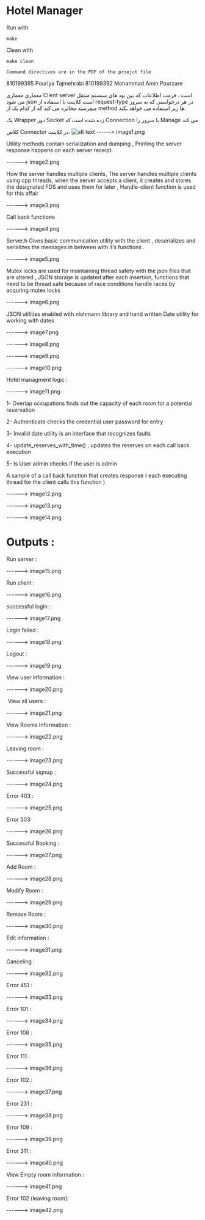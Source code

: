 Hotel Manager
===========================
Run with 
```
make
```

Clean with 
```
make clean
```

```
Command directives are in the PDF of the proejct file 

```
810199395 Pouriya Tajmehrabi
810199392 Mohammad Amin Pourzare


معماری معماری Client server است .
فرمت اطلاعات که بین نود های سیستم منتقل می شود json است
کلاینت با استفاده از request-type در هر درخواستی که به سرور میفرستد مخابره می کند که از کدام یک از method ها زیر استفاده می خواهد بکند.


یک Wrapper دور Socket زده شده است که Connection با سرور را Manage می کند

کلاس Connector  در کلاینت.
![alt text](https://github.com/SyntheticDemon/CN_CHomeworks_1/blob/main/docs/images/image1.png)
------>  image1.png


Utility methods contain serialization and dumping ,
Printing the server response happens on each server receipt.


------>  image2.png




How the server handles multiple clients,
The server handles multiple clients using cpp threads, when the server accepts a client, it creates and stores the designated FDS and uses them for later , 
Handle-client function is used for this affair


------>  image3.png

Call back functions 



------>  image4.png


Server.h 
Gives basic communication utility with the client , deserializes and serializes the messages in between with it’s functions .



------>  image5.png




Mutex locks are used for maintaining thread safety with the json files that are altered 
,
JSON storage is updated after each insertion, functions that need to be thread safe because of race conditions handle races by acquring mutex locks 


------>  image6.png




JSON utilities enabled with nlohmann library and  hand written Date utility for working with dates


------>  image7.png

------>  image8.png

------>  image9.png

------>  image10.png



Hotel managment logic :


------>  image11.png


1- Overlap occupations finds out the capacity of each room for a potential reservation

2- Authenticate checks the credential user password for entry 

3- Invalid date utility is an interface  that recognizes faults 

4- update_reserves_with_time() , updates the reserves on each call back execution

5- Is User admin checks if the user is admin 




A sample of a call back function that creates response ( each executing thread for the client calls this function )


------>  image12.png

------>  image13.png

------>  image14.png



Outputs :
=======================================

Run server :

------>  image15.png



Run client : 

------>  image16.png



successful login :

------>  image17.png




Login failed :

------>  image18.png




Logout : 

------>  image19.png




View‬‬ ‫‪user‬‬ ‫‪information :

------>  image20.png



‫‪‬‬ 
View‬‬ ‫‪all‬‬ ‫‪users :

------>  image21.png




View‬‬ ‫‪Rooms‬‬ ‫‪Information :

------>  image22.png




Leaving‬‬ ‫‪room :

------>  image23.png




Successful signup : 

------>  image24.png




Error 403 : 

------>  image25.png




Error 503: 

------>  image26.png




Successful ‫‪Booking‬‬ :

------>  image27.png




Add Room : 

------>  image28.png




Modify Room : 

------>  image29.png




Remove Room : 

------>  image30.png




Edit‬‬ ‫‪information :

------>  image31.png




Canceling :

------>  image32.png




Error 451 : 

------>  image33.png




Error 101 : 

------>  image34.png




Error 108 : 

------>  image35.png




Error 111 : 

------>  image36.png




Error 102 : 

------>  image37.png




Error 231 : 

------>  image38.png




Error 109 : 

------>  image39.png




Error 311 : 

------>  image40.png




View Empty room information : 

------>  image41.png


Error 102 (leaving room): 

------>  image42.png
























